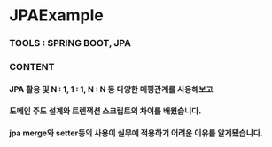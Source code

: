 # JPAExample

### TOOLS : SPRING BOOT, JPA

### CONTENT
#### JPA 활용 및 N : 1, 1 : 1, N : N 등 다양한 매핑관계를 사용해보고

#### 도메인 주도 설계와 트렌잭션 스크립트의 차이를 배웠습니다.

#### jpa merge와 setter등의 사용이 실무에 적용하기 어려운 이유를 알게됐습니다. 
